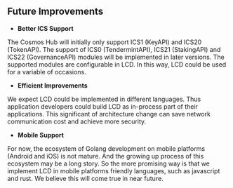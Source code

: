 ## Future Improvements

* **Better ICS Support**

The Cosmos Hub will initially  only support  ICS1 (KeyAPI) and  ICS20 (TokenAPI). The support of ICS0 (TendermintAPI), ICS21 (StakingAPI) and ICS22 (GovernanceAPI) modules will be implemented in later versions. The supported modules are configurable in LCD. In this way, LCD could be used for a variable of occasions.

* **Efficient Improvements**

We expect LCD could be implemented in different languages. Thus application developers could build LCD as in-process part of their applications. This significant of architecture change can save network communication cost and achieve more security.

*  **Mobile Support**

For now, the ecosystem of Golang development on mobile platforms (Android and iOS) is not mature. And the growing up process of this ecosystem may be a long story. So the more promising way is that we implement LCD in mobile platforms friendly languages, such as javascript and rust. We believe this will come true in near future.